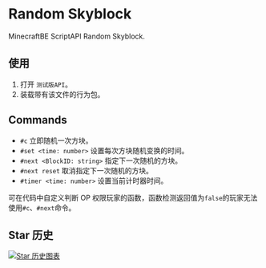 # Random Skyblock
MinecraftBE ScriptAPI Random Skyblock.

## 使用

1. 打开 `测试版API`。
2. 装载带有该文件的行为包。

## Commands

+ `#c` 立即随机一次方块。
+ `#set <time: number>` 设置每次方块随机变换的时间。
+ `#next <BlockID: string>` 指定下一次随机的方块。
+ `#next reset` 取消指定下一次随机的方块。
+ `#timer <time: number>` 设置当前计时器时间。

可在代码中自定义判断 OP 权限玩家的函数，函数检测返回值为`false`的玩家无法使用`#c`、`#next`命令。

## Star 历史

<a href="https://star-history.com/#yrzd6/RandomSkyBlock&Date">
 <picture>
   <source media="(prefers-color-scheme: dark)" srcset="https://api.star-history.com/svg?repos=yrzd6/RandomSkyBlock&type=Date&theme=dark" />
   <source media="(prefers-color-scheme: light)" srcset="https://api.star-history.com/svg?repos=yrzd6/RandomSkyBlock&type=Date" />
   <img alt="Star 历史图表" src="https://api.star-history.com/svg?repos=yrzd6/RandomSkyBlock&type=Date" />
 </picture>
</a>
